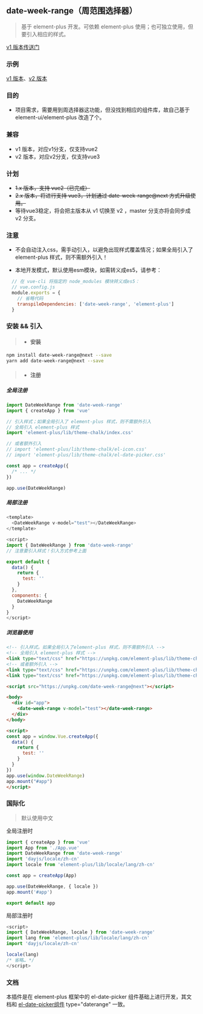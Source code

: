## date-week-range（周范围选择器）

> 基于 element-plus 开发。可依赖 element-plus 使用；也可独立使用，但要引入相应的样式。

[v1 版本传送门](https://github.com/xiaofan9/date-week-range/tree/v1)

### 示例

[v1 版本](https://codepen.io/xiaofan9/pen/jOByExo)、[v2 版本](https://codepen.io/xiaofan9/pen/dyvNPjV)

### 目的

  - 项目需求，需要用到周选择器这功能，但没找到相应的组件库，故自己基于 element-ui/element-plus 改造了个。


### 兼容

  - v1 版本，对应v1分支，仅支持vue2
  - v2 版本，对应v2分支，仅支持vue3

### 计划

  - ~~1.x 版本，支持 vue2（已完成）~~
  - ~~2.x 版本，将进行支持 vue3，计划通过 date-week-range@next 方式升级使用。~~
  - 等待vue3稳定，将会把主版本从 v1 切换至 v2 ，master 分支亦将会同步成 v2 分支。

### 注意

  - 不会自动注入css，需手动引入，以避免出现样式覆盖情况；如果全局引入了 element-plus 样式，则不需额外引入！
  
  - 本地开发模式，默认使用esm模块，如需转义成es5，请参考：
  
  ```javascript
    // 在 vue-cli 将指定的 node_modules 模块转义成es5：
    // vue.config.js
    module.exports = {
      // 省略代码
      transpileDependencies: ['date-week-range', 'element-plus']
    }
  ```

### 安装 && 引入

> * #### 安装

``` bash
npm install date-week-range@next --save
yarn add date-week-range@next --save
```
> * #### 注册

##### 全局注册

```javascript
import DateWeekRange from 'date-week-range'
import { createApp } from 'vue'

// 引入样式；如果全局引入了 element-plus 样式，则不需额外引入
// 全局引入 element-plus 样式
import 'element-plus/lib/theme-chalk/index.css'

// 或者额外引入
// import 'element-plus/lib/theme-chalk/el-icon.css'
// import 'element-plus/lib/theme-chalk/el-date-picker.css'

const app = createApp({
  /* ... */
})

app.use(DateWeekRange)
```

##### 局部注册

```javascript
<template>
  <DateWeekRange v-model="test"></DateWeekRange>
</template>

<script>
import { DateWeekRange } from 'date-week-range'
// 注意要引入样式！引入方式参考上面

export default {
  data() {
    return {
      test: ''
    }
  },
  components: {
    DateWeekRange
  }
}
</script>
```

##### 浏览器使用

```html
<!-- 引入样式。如果全局引入了element-plus 样式，则不需额外引入 -->
<!-- 全局引入 element-plus 样式 -->
<link type="text/css" href="https://unpkg.com/element-plus/lib/theme-chalk/index.css">
<!-- 或者额外引入 -->
<link type="text/css" href="https://unpkg.com/element-plus/lib/theme-chalk/el-icon.css">
<link type="text/css" href="https://unpkg.com/element-plus/lib/theme-chalk/el-date-picker.css">

<script src="https://unpkg.com/date-week-range@next"></script>

<body>
  <div id="app">
    <date-week-range v-model="test"></date-week-range>
  </div>
</body>

<script>
const app = window.Vue.createApp({
  data() {
    return {
      test: ''
    }
  }
})
app.use(window.DateWeekRange)
app.mount("#app")
</script>
```

### 国际化

> 默认使用中文

全局注册时
```javascript
import { createApp } from 'vue'
import App from './App.vue'
import DateWeekRange from 'date-week-range'
import 'dayjs/locale/zh-cn'
import locale from 'element-plus/lib/locale/lang/zh-cn'

const app = createApp(App)

app.use(DateWeekRange, { locale })
app.mount('#app')

export default app
```

局部注册时
```javascript
<script>
import { DateWeekRange, locale } from 'date-week-range'
import lang from 'element-plus/lib/locale/lang/zh-cn'
import 'dayjs/locale/zh-cn'

locale(lang)
/* 省略… */
</script>
```

### 文档

本插件是在 element-plus 框架中的 el-date-picker 组件基础上进行开发，其文档和 [el-date-picker组件](https://element-plus.org/#/zh-CN/component/date-picker) type="daterange" 一致。
